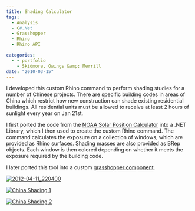 ```yaml
---
title: Shading Calculator
tags:
  - Analysis
  - C#.Net
  - Grasshopper
  - Rhino
  - Rhino API

categories:
  - - portfolio
    - Skidmore, Owings &amp; Merrill
date: "2010-03-15"
---
```


I developed this custom Rhino command to perform shading studies for a number of Chinese projects. There are specific building codes in areas of China which restrict how new construction can shade existing residential buildings. All residential units must be allowed to receive at least 2 hours of sunlight every year on Jan 21st.

I first ported the code from the [NOAA Solar Position Calculator](http://www.esrl.noaa.gov/gmd/grad/solcalc/azel.html) into a .NET Library, which I then used to create the custom Rhino command. The command calculates the exposure on a collection of windows, which are provided as Rhino surfaces. Shading masses are also provided as BRep objects. Each window is then colored depending on whether it meets the exposure required by the building code.

I later ported this tool into a custom [grasshopper component](http://www.ericanastas.com/solar-position-ghx-component/ "Solar Position Grasshopper Component").

[![](http://www.ericanastas.com/wp-content/uploads/2012/04/2012-04-11_220400-636x414.png "2012-04-11_220400")](2012-04-11_220400.png)

[![China Shading 1](http://www.ericanastas.com/wp-content/uploads/2010/03/China-Shading-1-636x610.png)](China-Shading-1.png)

[![China Shading 2](China-Shading-2.png)](http://www.ericanastas.com/wp-content/uploads/2010/03/China-Shading-2.png)

